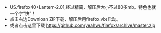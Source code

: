 * US.firefox40+Lantern-2.01,经过精简，解压后大小不过80多mb。特色也就一个字“快”！
* 点击右边Downloan ZIP下载，解压后用firefox.vbs启动。
* 或者点击这里下载  https://github.com/yeahwu/firefox/archive/master.zip

